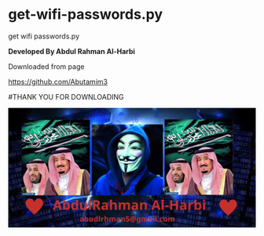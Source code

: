 # get-wifi-passwords.py
get wifi passwords.py


**Developed By  Abdul Rahman Al-Harbi**

Downloaded from page

https://github.com/Abutamim3

#THANK YOU FOR DOWNLOADING

![image](https://github.com/Abutamim3/Open-a-webpage-in-defaultbrowser/blob/main/Abdul%20Rahman%20Al-Harbi.png)
